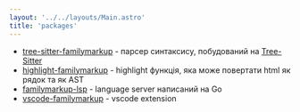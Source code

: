 ```yaml
---
layout: '../../layouts/Main.astro'
title: 'packages'
---
```


* [tree-sitter-familymarkup](https://github.com/redexp/tree-sitter-familymarkup) - парсер синтаксису, побудований на [Tree-Sitter](https://tree-sitter.github.io/tree-sitter/)
* [highlight-familymarkup](https://www.npmjs.com/package/highlight-familymarkup) - highlight функція, яка може повертати html як рядок та як AST
* [familymarkup-lsp](https://pkg.go.dev/github.com/redexp/familymarkup-lsp) - language server написаний на Go
* [vscode-familymarkup](https://github.com/redexp/vscode-familymarkup) - vscode extension